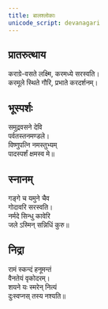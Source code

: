 ```yaml
---
title: बालश्लोकाः
unicode_script: devanagari
---
```


## प्रातरुत्थाय
कराग्रे-वसते लक्ष्मि, करमध्ये सरस्वति।  
करमूले स्थिते गौरि, प्रभाते करदर्शनम्।

## भूस्पर्शः
समुद्रवसने देवि  
पर्वतस्तनमण्डले।  
विष्णुपत्नि नमस्तुभ्यम्  
पादस्पर्शं क्षमस्व मे॥

## स्नानम्
गङ्गे च यमुने चैव  
गोदावरि सरस्वति।  
नर्मदे सिन्धु कावेरि  
जले ऽस्मिन् सन्निधिं कुरु॥

## निद्रा
रामं स्कन्दं हनूमन्तं  
वैनतेयं वृकोदरम्।  
शयने यः स्मरेन् नित्यं  
दुःस्वप्नस् तस्य नश्यति॥
